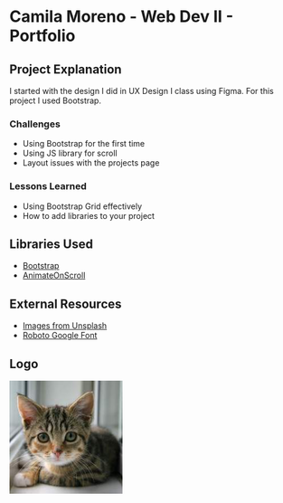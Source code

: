 # Camila Moreno - Web Dev II - Portfolio

## Project Explanation
I started with the design I did in UX Design I class using Figma. For this project I used Bootstrap.

### Challenges
- Using Bootstrap for the first time
- Using JS library for scroll
- Layout issues with the projects page

### Lessons Learned
- Using Bootstrap Grid effectively
- How to add libraries to your project

## Libraries Used
- [Bootstrap](https://getbootstrap.com/)
- [AnimateOnScroll](https://michalsnik.github.io/aos/)

## External Resources
- [Images from Unsplash](https://unsplash.com/)
- [Roboto Google Font](https://fonts.google.com/specimen/Roboto)

## Logo
![placeholder](images/200.jpeg)